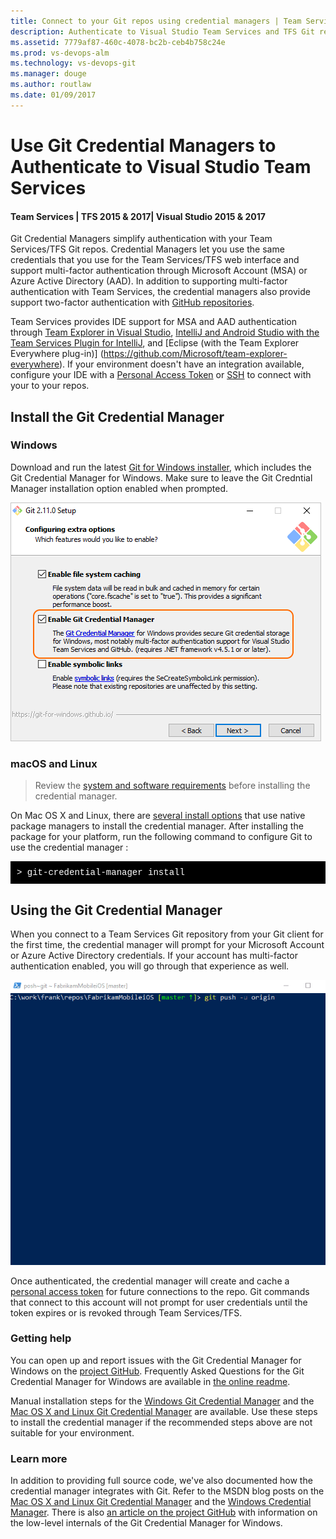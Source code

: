 ```yaml
---
title: Connect to your Git repos using credential managers | Team Services & TFS
description: Authenticate to Visual Studio Team Services and TFS Git repos using credential managers
ms.assetid: 7779af87-460c-4078-bc2b-ceb4b758c24e
ms.prod: vs-devops-alm
ms.technology: vs-devops-git
ms.manager: douge
ms.author: routlaw
ms.date: 01/09/2017
---
```


#  Use Git Credential Managers to Authenticate to Visual Studio Team Services
#### Team Services | TFS 2015 & 2017| Visual Studio 2015 & 2017

Git Credential Managers simplify authentication with your Team Services/TFS Git repos. Credential Managers let you use the same credentials that you use for the Team Services/TFS web interface and support multi-factor authentication through Microsoft Account (MSA) or Azure Active Directory (AAD). In addition to supporting multi-factor authentication with Team Services, the credential managers also provide support two-factor authentication with [GitHub repositories](https://help.github.com/articles/about-two-factor-authentication/).

Team Services provides IDE support for MSA and AAD authentication through [Team Explorer in Visual Studio](../accounts/connect-to-vsts.md#vs), [IntelliJ and Android Studio with the Team Services Plugin for IntelliJ](http://java.visualstudio.com/Docs/tools/intelliJ), and [Eclipse (with the Team Explorer Everywhere plug-in)] (https://github.com/Microsoft/team-explorer-everywhere). If your environment doesn't have an integration available, configure your IDE  with a [Personal Access Token](../accounts/use-personal-access-tokens-to-authenticate.md) or [SSH](use-ssh-keys-to-authenticate.md) to connect with your to your repos.

## Install the Git Credential Manager
 
### Windows 
Download and run the latest [Git for Windows installer](https://git-scm.com/download/win), which includes the Git Credential Manager for Windows. Make sure to leave the Git Credntial Manager installation option enabled when prompted.

   ![Select Enable Git Credential Manager during Git for Windows install](_img/install-with-gcm.png)   

### macOS and Linux

> Review the [system and software requirements](https://github.com/Microsoft/Git-Credential-Manager-for-Mac-and-Linux/blob/master/Install.md#system-requirements) before installing the credential manager.
 
On Mac OS X and Linux, there are [several install options](https://github.com/Microsoft/Git-Credential-Manager-for-Mac-and-Linux/blob/master/Install.md) that use native package managers to install the credential manager. After installing the package for your platform, run the following command to configure Git to use the credential manager :

<pre style="color:white;background-color:black;font-family:Consolas,Courier,monospace;padding:10px">
&gt; git-credential-manager install</pre>

## Using the Git Credential Manager

When you connect to a Team Services Git repository from your Git client for the first time, the credential manager will prompt for your Microsoft Account or Azure Active Directory credentials. If your account has multi-factor authentication enabled, you will go through that experience as well.

![Git Credential Manager prompting during Git pull](_img/gcm_login_prompt.gif)
   
Once authenticated, the credential manager will create and cache a [personal access token](../accounts/use-personal-access-tokens-to-authenticate.md) for future connections to the repo. Git commands that connect to this account will not prompt for user credentials until the token expires or is revoked through Team Services/TFS.

### Getting help 

You can open up and report issues with the Git Credential Manager for Windows on the [project GitHub](https://github.com/Microsoft/Git-Credential-Manager-for-Windows/issues). 
Frequently Asked Questions for the Git Credential Manager for Windows are available in [the online readme](https://github.com/Microsoft/Git-Credential-Manager-for-Windows/blob/master/Docs/Faq.md). 

Manual installation steps for the [Windows Git Credential Manager](https://github.com/Microsoft/Git-Credential-Manager-for-Windows/blob/master/README.md#manual-installation) and the [Mac OS X and Linux Git Credential Manager](https://github.com/Microsoft/Git-Credential-Manager-for-Mac-and-Linux/blob/master/Install.md#installing-on-mac-or-linux-without-a-package-manager) are available. Use these steps to install the credential manager if the recommended steps above are not suitable for your environment.

### Learn more

In addition to providing full source code, we've also documented how the credential manager integrates with Git. Refer to the MSDN blog posts on the [Mac OS X and Linux Git Credential Manager](http://blogs.msdn.com/b/visualstudioalm/archive/2015/11/18/visual-studio-team-services-git-credential-manager-for-mac-and-linux.aspx) and the 
[Windows Credential Manager](http://blogs.msdn.com/b/visualstudioalm/archive/2015/12/08/announcing-the-git-credential-manager-for-windows-1-0.aspx). There is also
[an article on the project GitHub](https://github.com/Microsoft/Git-Credential-Manager-for-Windows/wiki/How-the-Git-Credential-Managers-works) with information on the low-level internals of the Git Credential Manager for Windows.    